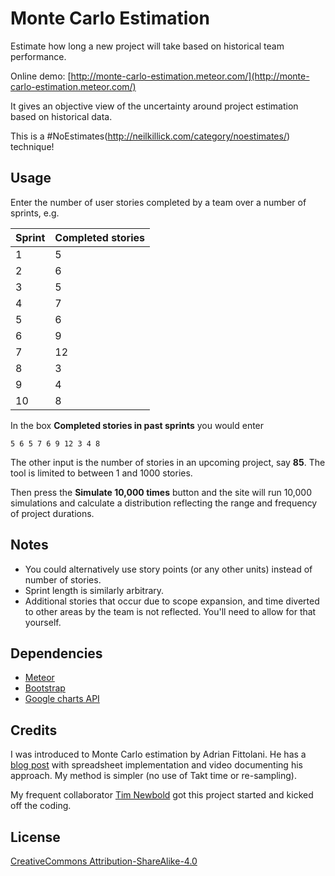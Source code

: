 # Monte Carlo Estimation
Estimate how long a new project will take based on historical team performance.

Online demo: [http://monte-carlo-estimation.meteor.com/](http://monte-carlo-estimation.meteor.com/)

It gives an objective view of the uncertainty around project estimation based on historical data.

This is a #NoEstimates(http://neilkillick.com/category/noestimates/) technique!

## Usage

Enter the number of user stories completed by a team over a number of sprints, e.g.

| Sprint | Completed stories |
|--------|-------------------|
|   1    |         5         |
|   2    |         6         |
|   3    |         5         |
|   4    |         7         |
|   5    |         6         |
|   6    |         9         |
|   7    |        12         |
|   8    |         3         |
|   9    |         4         |
|  10    |         8         |

In the box **Completed stories in past sprints** you would enter
```
5 6 5 7 6 9 12 3 4 8
```

The other input is the number of stories in an upcoming project, say **85**. The tool is limited to between 1 and 1000 stories.


Then press the **Simulate 10,000 times** button and the site will run 10,000 simulations and calculate a distribution reflecting the range and frequency of project durations.


## Notes

- You could alternatively use story points (or any other units) instead of number of stories.
- Sprint length is similarly arbitrary.
- Additional stories that occur due to scope expansion, and time diverted to other areas by the team is not reflected. You'll need to allow for that yourself.

## Dependencies
- [Meteor](https://www.meteor.com/)
- [Bootstrap](http://getbootstrap.com/)
- [Google charts API](https://chart.googleapis.com)


## Credits

I was introduced to Monte Carlo estimation by Adrian Fittolani. He has a [blog post](http://scrumage.com/blog/2015/09/agile-project-forecasting-the-monte-carlo-method/) with spreadsheet implementation and video documenting his approach. My method is simpler (no use of Takt time or re-sampling).

My frequent collaborator [Tim Newbold](skillfire.co/tim) got this project started and kicked off the coding.


## License

[CreativeCommons Attribution-ShareAlike-4.0](http://creativecommons.org/licenses/by-sa/4.0/)




